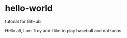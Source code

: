 # hello-world

tutorial for GitHub

Hello all, I am Troy and I like to play baseball and eat tacos.
